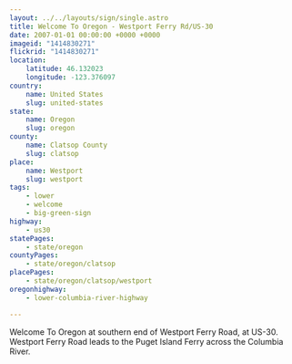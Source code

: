 ```yaml
---
layout: ../../layouts/sign/single.astro
title: Welcome To Oregon - Westport Ferry Rd/US-30
date: 2007-01-01 00:00:00 +0000 +0000
imageid: "1414830271"
flickrid: "1414830271"
location:
    latitude: 46.132023
    longitude: -123.376097
country:
    name: United States
    slug: united-states
state:
    name: Oregon
    slug: oregon
county:
    name: Clatsop County
    slug: clatsop
place:
    name: Westport
    slug: westport
tags:
    - lower
    - welcome
    - big-green-sign
highway:
    - us30
statePages:
    - state/oregon
countyPages:
    - state/oregon/clatsop
placePages:
    - state/oregon/clatsop/westport
oregonhighway:
    - lower-columbia-river-highway

---
```

Welcome To Oregon at southern end of Westport Ferry Road, at US-30.  Westport Ferry Road leads to the Puget Island Ferry across the Columbia River.